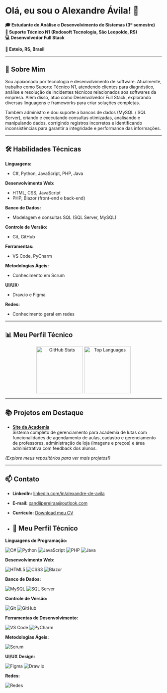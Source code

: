 # Olá, eu sou o Alexandre Ávila! 👋

**🎓 Estudante de Análise e Desenvolvimento de Sistemas (3º semestre)**  
**💼 Suporte Técnico N1 (Rodosoft Tecnologia, São Leopoldo, RS)**  
**💻 Desenvolvedor Full Stack**  

**📍 Esteio, RS, Brasil**

---

## 🚀 Sobre Mim

Sou apaixonado por tecnologia e desenvolvimento de software. Atualmente, trabalho como Suporte Técnico N1, atendendo clientes para diagnóstico, análise e resolução de incidentes técnicos relacionados aos softwares da empresa. Além disso, atuo como Desenvolvedor Full Stack, explorando diversas linguagens e frameworks para criar soluções completas.

Também administro e dou suporte a bancos de dados (MySQL / SQL Server), criando e executando consultas otimizadas, analisando e manipulando dados, corrigindo registros incorretos e identificando inconsistências para garantir a integridade e performance das informações.

---


## 🛠️ Habilidades Técnicas

**Linguagens:**  
- C#, Python, JavaScript, PHP, Java

**Desenvolvimento Web:**  
- HTML, CSS, JavaScript  
- PHP, Blazor (front-end e back-end)

**Banco de Dados:**  
- Modelagem e consultas SQL (SQL Server, MySQL)

**Controle de Versão:**  
- Git, GitHub

**Ferramentas:**  
- VS Code, PyCharm

**Metodologias Ágeis:**  
- Conhecimento em Scrum

**UI/UX:**  
- Draw.io e Figma

**Redes:**  
- Conhecimento geral em redes

---

## 📊 Meu Perfil Técnico

<div align="center">
  <img src="https://github-readme-stats.vercel.app/api?username=Xandi-avila&hide_title=false&hide_rank=false&show_icons=true&include_all_commits=true&count_private=true&disable_animations=false&theme=dark&locale=pt_BR&hide_border=false" height="150" alt="GitHub Stats" />
  <img src="https://github-readme-stats.vercel.app/api/top-langs?username=Xandi-avila&locale=pt_BR&hide_title=false&layout=compact&card_width=320&langs_count=5&theme=dark&hide_border=false" height="150" alt="Top Languages"  />
</div>

---

## 📚 Projetos em Destaque

- **[Site da Academia](https://github.com/Xandi-avila/Site-academia)**  
  Sistema completo de gerenciamento para academia de lutas com funcionalidades de agendamento de aulas, cadastro e gerenciamento de professores, administração de loja (imagens e preços) e área administrativa com feedback dos alunos.

*(Explore meus repositórios para ver mais projetos!)*

---

## 📫 Contato

- **LinkedIn:** [linkedin.com/in/alexandre-de-avila](https://www.linkedin.com/in/alexandre-de-avila/)
- **E-mail:** [xandiipereiraa@outlook.com](mailto:xandiipereiraa@outlook.com)
- **Currículo:** [Download meu CV](https://raw.githubusercontent.com/Xandi-avila/Xandi-avila/main/Curriculo%20Alexandre%20avila%20pereira.pdf)

- ## 🧠 Meu Perfil Técnico

**Linguagens de Programação:**

![C#](https://img.shields.io/badge/C%23-239120?style=flat&logo=c-sharp&logoColor=white)
![Python](https://img.shields.io/badge/Python-3776AB?style=flat&logo=python&logoColor=white)
![JavaScript](https://img.shields.io/badge/JavaScript-F7DF1E?style=flat&logo=javascript&logoColor=black)
![PHP](https://img.shields.io/badge/PHP-777BB4?style=flat&logo=php&logoColor=white)
![Java](https://img.shields.io/badge/Java-007396?style=flat&logo=java&logoColor=white)

**Desenvolvimento Web:**

![HTML5](https://img.shields.io/badge/HTML5-E34F26?style=flat&logo=html5&logoColor=white)
![CSS3](https://img.shields.io/badge/CSS3-1572B6?style=flat&logo=css3&logoColor=white)
![Blazor](https://img.shields.io/badge/Blazor-512BD4?style=flat&logo=blazor&logoColor=white)

**Banco de Dados:**

![MySQL](https://img.shields.io/badge/MySQL-4479A1?style=flat&logo=mysql&logoColor=white)
![SQL Server](https://img.shields.io/badge/SQL%20Server-CC2927?style=flat&logo=microsoft-sql-server&logoColor=white)

**Controle de Versão:**

![Git](https://img.shields.io/badge/Git-F05032?style=flat&logo=git&logoColor=white)
![GitHub](https://img.shields.io/badge/GitHub-181717?style=flat&logo=github&logoColor=white)

**Ferramentas de Desenvolvimento:**

![VS Code](https://img.shields.io/badge/VS%20Code-007ACC?style=flat&logo=visual-studio-code&logoColor=white)
![PyCharm](https://img.shields.io/badge/PyCharm-000000?style=flat&logo=pycharm&logoColor=white)

**Metodologias Ágeis:**

![Scrum](https://img.shields.io/badge/Scrum-6DB33F?style=flat&logo=scrumalliance&logoColor=white)

**UI/UX Design:**

![Figma](https://img.shields.io/badge/Figma-F24E1E?style=flat&logo=figma&logoColor=white)
![Draw.io](https://img.shields.io/badge/Draw.io-FF9900?style=flat&logo=draw.io&logoColor=white)

**Redes:**

![Redes](https://img.shields.io/badge/Redes-0078D7?style=flat&logo=windows&logoColor=white)

